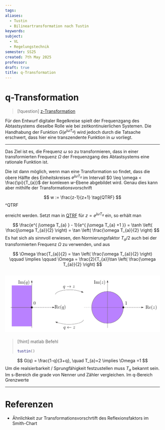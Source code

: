 ```yaml
---
tags: 
aliases:
  - Tustin
  - Bilineartransformation nach Tustin
keywords: 
subject:
  - VL
  - Regelungstechnik
semester: SS25
created: 7th May 2025
professor: 
draft: true
title: q-Transformation
---
```


# q-Transformation

> [!question] [z-Transformation](z-Transformation.md)

Für den Entwurf digitaler Regelkreise spielt der Frequenzgang des Abtastsystems dieselbe Rolle wie bei zeitkontinuierlichen Systemen. Die Handhabung der Funktion $G\left( e^{ j\omega T_{a} } \right)$ wird jedoch durch die Tatsache erschwert, dass hier eine transzendente Funktion in $\omega$ vorliegt.

---

Das Ziel ist es, die Frequenz  $\omega$ so zu transformieren, dass in einer transformierten Frequenz $\Omega$ der Frequenzgang des Abtastsystems eine rationale Funktion ist.

Die ist dann möglich, wenn man eine  Transformation so findet, dass die obere Hälfte des Einheitskreises $e^{ j\omega T_{a} }$ im Intervall $0 \leq \omega < \frac{\pi}{T_{a}}$ der komlexen $w$-Ebene abgebildet wird. Genau dies kann aber mithilfe der Transformationsvorschrift 

$$ w := \frac{z-1}{z+1} \tag{QTRF} $$  ^QTRF

erreicht werden. Setzt man in [QTRF](#^QTRF) für $z=e^{ j\omega T_{a} }$ ein, so erhält man

$$
\frac{e^{ j\omega T_{a} } - 1}{e^{ j\omega T_{a} +1 }} = \tanh \left( \frac{j\omega T_{a}}{2} \right) = \tan \left( \frac{\omega T_{a}}{2} \right)
$$
Es hat sich als sinnvoll erwiesen, den Normierungsfaktor $T_{a}/2$ auch bei der transformierten Frequenz $\Omega$ zu verwenden, und aus

$$
\Omega \frac{T_{a}}{2} = \tan \left( \frac{\omega T_{a}}{2} \right) \qquad \implies \qquad \Omega = \frac{2}{T_{a}}\tan \left( \frac{\omega T_{a}}{2} \right)
$$



![invert_dark](assets/qVSz.png)
---

> [!hint] matlab Befehl
> 
> ```matlab
> tustin()
> ```


$$
G(q) = \frac{1-q}{3+q}, \quad T_{a}=2 \implies \Omega =1
$$
Um die realsierbarkeit / Sprungfähigkeit festzustellen muss $T_{a}$ bekannt sein. Im s-Bereich die grade von Nenner und Zähler vergleichen. Im q-Bereich Grenzwerte



---

# Referenzen

- Ähnlichkeit zur Transformationsvorschrtift des Reflexionsfaktors im Smith-Chart